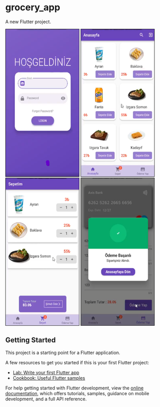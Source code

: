 # grocery_app

A new Flutter project.

<img src="https://github.com/boratzn/Simple-Grocery-App-Flutter-/blob/master/screenshots/grocery1.png" width="230" height="460"> <img src="https://github.com/boratzn/Simple-Grocery-App-Flutter-/blob/master/screenshots/grocery2.png" width="230" height="460"> <img src="https://github.com/boratzn/Simple-Grocery-App-Flutter-/blob/master/screenshots/grocey3.png" width="230" height="460"> <img src="https://github.com/boratzn/Simple-Grocery-App-Flutter-/blob/master/screenshots/grocery4.png" width="230" height="460">

## Getting Started

This project is a starting point for a Flutter application.

A few resources to get you started if this is your first Flutter project:

- [Lab: Write your first Flutter app](https://docs.flutter.dev/get-started/codelab)
- [Cookbook: Useful Flutter samples](https://docs.flutter.dev/cookbook)

For help getting started with Flutter development, view the
[online documentation](https://docs.flutter.dev/), which offers tutorials,
samples, guidance on mobile development, and a full API reference.
